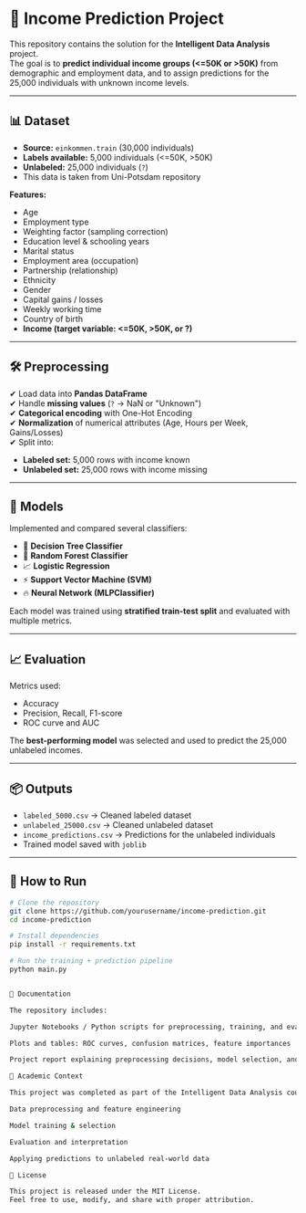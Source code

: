 # 🧠 Income Prediction Project

This repository contains the solution for the **Intelligent Data Analysis**  project.  
The goal is to **predict individual income groups (<=50K or >50K)** from demographic and employment data, and to assign predictions for the 25,000 individuals with unknown income levels.

---

## 📊 Dataset

- **Source:** `einkommen.train` (30,000 individuals)  
- **Labels available:** 5,000 individuals (<=50K, >50K)  
- **Unlabeled:** 25,000 individuals (`?`)
- This data is taken from Uni-Potsdam repository 

**Features:**
- Age  
- Employment type  
- Weighting factor (sampling correction)  
- Education level & schooling years  
- Marital status  
- Employment area (occupation)  
- Partnership (relationship)  
- Ethnicity  
- Gender  
- Capital gains / losses  
- Weekly working time  
- Country of birth  
- **Income (target variable: <=50K, >50K, or ?)**  

---

## 🛠 Preprocessing

✔ Load data into **Pandas DataFrame**  
✔ Handle **missing values** (`?` → NaN or "Unknown")  
✔ **Categorical encoding** with One-Hot Encoding  
✔ **Normalization** of numerical attributes (Age, Hours per Week, Gains/Losses)  
✔ Split into:
- **Labeled set:** 5,000 rows with income known  
- **Unlabeled set:** 25,000 rows with income missing  

---

## 🤖 Models

Implemented and compared several classifiers:

- 🌳 **Decision Tree Classifier**  
- 🌲 **Random Forest Classifier**  
- 📈 **Logistic Regression**  
- ⚡ **Support Vector Machine (SVM)**  
- 🔥 **Neural Network (MLPClassifier)**  

Each model was trained using **stratified train-test split** and evaluated with multiple metrics.  

---

## 📈 Evaluation

Metrics used:

- Accuracy  
- Precision, Recall, F1-score  
- ROC curve and AUC  

The **best-performing model** was selected and used to predict the 25,000 unlabeled incomes.

---

## 📦 Outputs

- `labeled_5000.csv` → Cleaned labeled dataset  
- `unlabeled_25000.csv` → Cleaned unlabeled dataset  
- `income_predictions.csv` → Predictions for the unlabeled individuals  
- Trained model saved with `joblib`  

---

## 🚀 How to Run

```bash
# Clone the repository
git clone https://github.com/yourusername/income-prediction.git
cd income-prediction

# Install dependencies
pip install -r requirements.txt

# Run the training + prediction pipeline
python main.py


📄 Documentation

The repository includes:

Jupyter Notebooks / Python scripts for preprocessing, training, and evaluation

Plots and tables: ROC curves, confusion matrices, feature importances

Project report explaining preprocessing decisions, model selection, and results

🏫 Academic Context

This project was completed as part of the Intelligent Data Analysis course/exam at Universität Potsdam, focusing on:

Data preprocessing and feature engineering

Model training & selection

Evaluation and interpretation

Applying predictions to unlabeled real-world data

📌 License

This project is released under the MIT License.
Feel free to use, modify, and share with proper attribution.
